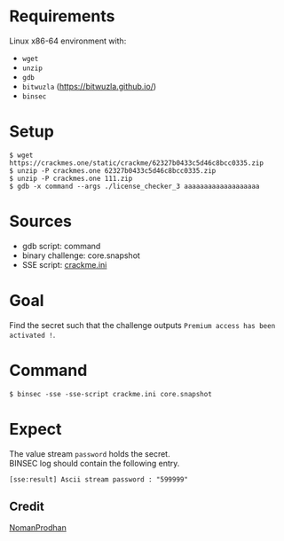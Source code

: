 # Requirements

Linux x86-64 environment with:
- `wget`
- `unzip`
- `gdb`
- `bitwuzla` (https://bitwuzla.github.io/)
- `binsec`

# Setup

```console
$ wget  https://crackmes.one/static/crackme/62327b0433c5d46c8bcc0335.zip
$ unzip -P crackmes.one 62327b0433c5d46c8bcc0335.zip
$ unzip -P crackmes.one 111.zip
$ gdb -x command --args ./license_checker_3 aaaaaaaaaaaaaaaaaaa
```

# Sources

- gdb script:           command
- binary challenge:     core.snapshot
- SSE script:           [crackme.ini](./crackme.ini)

# Goal

Find the secret such that the challenge outputs `Premium access has been activated !`.

# Command

```console
$ binsec -sse -sse-script crackme.ini core.snapshot
```

# Expect

The value stream `password` holds the secret.  
BINSEC log should contain the following entry.

```console
[sse:result] Ascii stream password : "599999"
```

## Credit

[NomanProdhan](https://crackmes.one/user/NomanProdhan)
